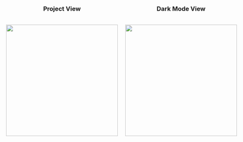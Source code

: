 
<p align="center">
  <div style="display: flex; justify-content: center; align-items: center;">
    <div style="margin-right: 20px; text-align: center;">
      <h3> Project View </h3><br>
      <img src="https://github.com/user-attachments/assets/fd5c0f34-2708-43ad-987b-fa8d67cdd3e7" width="300"/>
    </div>
    <div style="text-align: center;">
      <h3> Dark Mode View </h3><br>
      <img src="https://github.com/user-attachments/assets/7fb3eab8-2b97-47c3-8b28-df54b79f9a59" width="300" />
    </div>
  </div>
</p>
